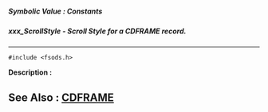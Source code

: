 ##### Symbolic Value : Constants
##### xxx_ScrollStyle - Scroll Style for a CDFRAME record.
---
```
#include <fsods.h>
```
**Description :**



**See Also :**
[CDFRAME](/domino-c-api-docs/reference/Data/CDFRAME)
---
